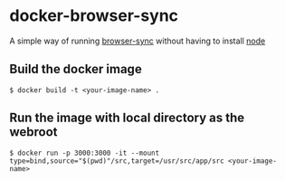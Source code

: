 # docker-browser-sync

A simple way of running [browser-sync](https://www.browsersync.io/) without having to install [node](https://nodejs.org/)

## Build the docker image

```
$ docker build -t <your-image-name> .
```

## Run the image with local directory as the webroot

```
$ docker run -p 3000:3000 -it --mount type=bind,source="$(pwd)"/src,target=/usr/src/app/src <your-image-name>
```

